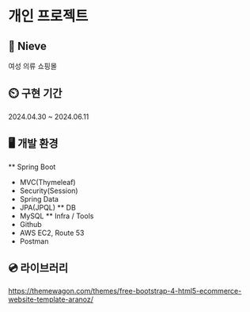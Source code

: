 # 개인 프로젝트

## 👗 Nieve
여성 의류 쇼핑몰

## ⏲️ 구현 기간
2024.04.30 ~ 2024.06.11 

## 🖥️ 개발 환경
** Spring Boot
- MVC(Thymeleaf)
- Security(Session)
- Spring Data
- JPA(JPQL)
** DB
- MySQL
** Infra / Tools
- Github
- AWS EC2, Route 53
- Postman
  
## 💿 라이브러리
https://themewagon.com/themes/free-bootstrap-4-html5-ecommerce-website-template-aranoz/
